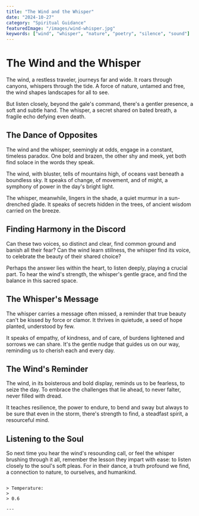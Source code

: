 ```yaml
---
title: "The Wind and the Whisper"
date: "2024-10-27"
category: "Spiritual Guidance"
featuredImage: "/images/wind-whisper.jpg"
keywords: ["wind", "whisper", "nature", "poetry", "silence", "sound"]
---
```


# The Wind and the Whisper

The wind, a restless traveler, journeys far and wide. It roars through canyons, whispers through the tide. A force of nature, untamed and free, the wind shapes landscapes for all to see.

But listen closely, beyond the gale's command, there's a gentler presence, a soft and subtle hand. The whisper, a secret shared on bated breath, a fragile echo defying even death.

## The Dance of Opposites

The wind and the whisper, seemingly at odds, engage in a constant, timeless paradox. One bold and brazen, the other shy and meek, yet both find solace in the words they speak.

The wind, with bluster, tells of mountains high, of oceans vast beneath a boundless sky. It speaks of change, of movement, and of might, a symphony of power in the day's bright light.

The whisper, meanwhile, lingers in the shade, a quiet murmur in a sun-drenched glade. It speaks of secrets hidden in the trees, of ancient wisdom carried on the breeze.

## Finding Harmony in the Discord

Can these two voices, so distinct and clear, find common ground and banish all their fear? Can the wind learn stillness, the whisper find its voice, to celebrate the beauty of their shared choice?

Perhaps the answer lies within the heart, to listen deeply, playing a crucial part. To hear the wind's strength, the whisper's gentle grace, and find the balance in this sacred space.

## The Whisper's Message

The whisper carries a message often missed, a reminder that true beauty can't be kissed by force or clamor. It thrives in quietude, a seed of hope planted, understood by few.

It speaks of empathy, of kindness, and of care, of burdens lightened and sorrows we can share. It's the gentle nudge that guides us on our way, reminding us to cherish each and every day.

## The Wind's Reminder

The wind, in its boisterous and bold display, reminds us to be fearless, to seize the day. To embrace the challenges that lie ahead, to never falter, never filled with dread.

It teaches resilience, the power to endure, to bend and sway but always to be sure that even in the storm, there's strength to find, a steadfast spirit, a resourceful mind.

## Listening to the Soul

So next time you hear the wind's resounding call, or feel the whisper brushing through it all, remember the lesson they impart with ease: to listen closely to the soul's soft pleas. For in their dance, a truth profound we find, a connection to nature, to ourselves, and humankind.

```

> Temperature:
>
> 0.6

---
```
